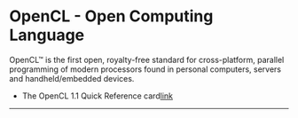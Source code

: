 # OpenCL - Open Computing Language
OpenCL™ is the first open, royalty-free standard for cross-platform, parallel programming of modern processors found in personal computers, servers and handheld/embedded devices.
* The OpenCL 1.1 Quick Reference card[link](http://www.khronos.org/files/opencl-1-1-quick-reference-card.pdf)

---
